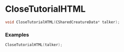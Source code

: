 # CloseTutorialHTML

```cpp - C++
void CloseTutorialHTML(CSharedCreatureData* talker);
```

### Examples
```cpp - C++
CloseTutorialHTML(talker);
```
